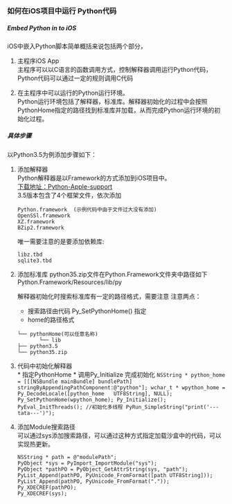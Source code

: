 ### 如何在iOS项目中运行 Python代码


##### Embed Python in to iOS
iOS中嵌入Python脚本简单概括来说包括两个部分，
  1. 主程序iOS App  
     主程序可以以C语言的函数调用方式，控制解释器调用运行Python代码，Python代码可以通过一定的规则调用C代码  

  2. 在主程序中可以运行的Python运行环境。  
  Python运行环境包括了解释器，标准库。解释器初始化的过程中会按照PythonHome指定的路径找到标准库并加载，从而完成Python运行环境的初始化过程。

##### 具体步骤  
  以Python3.5为例添加步骤如下：
  1. 添加解释器  
     Python解释器是以Framework的方式添加到iOS项目中。  
     [下载地址：Python-Apple-support](https://github.com/pybee/Python-Apple-support)  
     3.5版本包含了4个框架文件，依次添加  

     ```
     Python.framework  (示例代码中由于文件过大没有添加)
     OpenSSl.framework
     XZ.framework
     BZip2.framework
     ```  

     唯一需要注意的是要添加依赖库:  
     ```
     libz.tbd
     sqlite3.tbd  
     ```  

  2. 添加标准库
     python35.zip文件在Python.Framework文件夹中路径如下  
         Python.Framework/Resources/lib/py

     解释器初始化时搜索标准库有一定的路径格式，需要注意
     注意两点：
     * 搜索路径由代码 Py_SetPythonHome() 指定
     * home的路径格式  

     ```
     └── pythonHome(可以任意名称)
            └── lib
     ├── python3.5
     └── python35.zip
     ```

  3. 代码中初始化解释器  
    * 指定PythonHome
    * 调用Py_Initialize 完成初始化
    ```
    NSString * python_home = [[[NSBundle mainBundle] bundlePath] stringByAppendingPathComponent:@"python"];
    wchar_t * wpython_home = Py_DecodeLocale([python_home   UTF8String], NULL);
    Py_SetPythonHome(wpython_home);
    Py_Initialize();
    PyEval_InitThreads(); //初始化多线程
    PyRun_SimpleString("print('---tata---')");
    ```  
  4. 添加Module搜索路径   
     可以通过sys添加搜索路径，可以通过这种方式指定加载沙盒中的代码，可以实现热更新。  

     ```  
     NSString * path = @"modulePath";
     PyObject *sys = PyImport_ImportModule("sys");
     PyObject *pathPO = PyObject_GetAttrString(sys, "path");
     PyList_Append(pathPO, PyUnicode_FromFormat([path UTF8String]));
     PyList_Append(pathPO, PyUnicode_FromFormat("."));
     Py_XDECREF(pathPO);
     Py_XDECREF(sys);
     ```  
